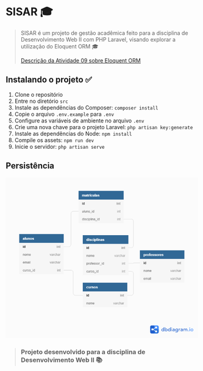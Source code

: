# SISAR :mortar_board:

> SISAR é um projeto de gestão acadêmica feito para a disciplina de Desenvolvimento Web II com PHP Laravel, visando explorar a utilização do Eloquent ORM :mortar_board:
> 
> [Descrição da Atividade 09 sobre Eloquent ORM](http://www.gileduardo.com.br/ifpr/dwii/downloads/dwii_pratica09.pdf)
## Instalando o projeto :white_check_mark:
1. Clone o repositório
2. Entre no diretório `src`
3. Instale as dependências do Composer: `composer install`
4. Copie o arquivo `.env.example` para `.env`
5. Configure as variáveis de ambiente no arquivo `.env`
6. Crie uma nova chave para o projeto Laravel: `php artisan key:generate`
7. Instale as dependências do Node: `npm install`
8. Compile os assets: `npm run dev`
9. Inicie o servidor: `php artisan serve`
## Persistência
![EER SISAR](.github/database/sisar-eer.png)

> ### Projeto desenvolvido para a disciplina de **Desenvolvimento Web II** :books: